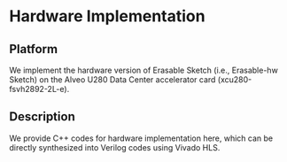 # Hardware Implementation
## Platform
We implement the hardware version of Erasable Sketch (i.e., Erasable-hw Sketch) on the Alveo U280 Data Center accelerator card (xcu280-fsvh2892-2L-e).
## Description
We provide C++ codes for hardware implementation here, which can be directly synthesized into Verilog codes using Vivado HLS.
